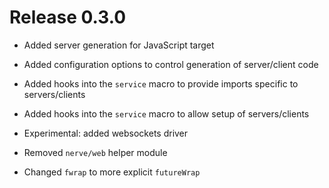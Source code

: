 # Release 0.3.0

* Added server generation for JavaScript target

* Added configuration options to control generation of server/client code

* Added hooks into the `service` macro to provide imports specific to servers/clients

* Added hooks into the `service` macro to allow setup of servers/clients

* Experimental: added websockets driver

* Removed `nerve/web` helper module

* Changed `fwrap` to more explicit `futureWrap`
